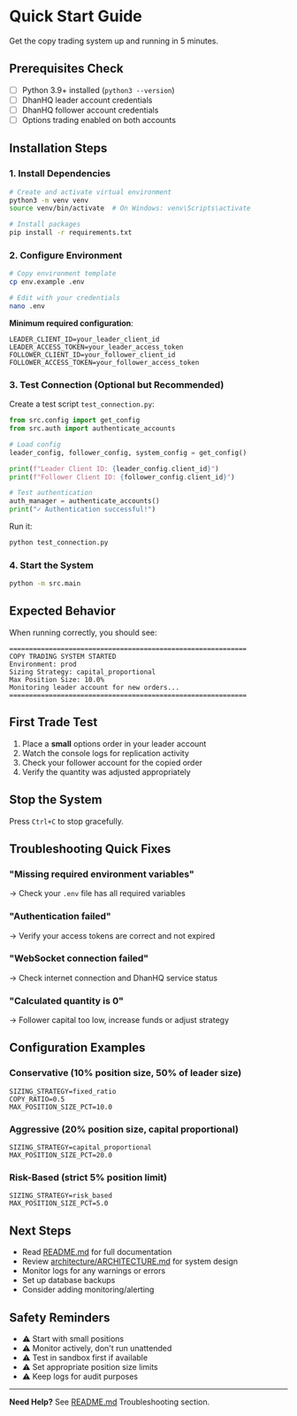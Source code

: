 # Quick Start Guide

Get the copy trading system up and running in 5 minutes.

## Prerequisites Check

- [ ] Python 3.9+ installed (`python3 --version`)
- [ ] DhanHQ leader account credentials
- [ ] DhanHQ follower account credentials
- [ ] Options trading enabled on both accounts

## Installation Steps

### 1. Install Dependencies

```bash
# Create and activate virtual environment
python3 -m venv venv
source venv/bin/activate  # On Windows: venv\Scripts\activate

# Install packages
pip install -r requirements.txt
```

### 2. Configure Environment

```bash
# Copy environment template
cp env.example .env

# Edit with your credentials
nano .env
```

**Minimum required configuration**:
```env
LEADER_CLIENT_ID=your_leader_client_id
LEADER_ACCESS_TOKEN=your_leader_access_token
FOLLOWER_CLIENT_ID=your_follower_client_id
FOLLOWER_ACCESS_TOKEN=your_follower_access_token
```

### 3. Test Connection (Optional but Recommended)

Create a test script `test_connection.py`:

```python
from src.config import get_config
from src.auth import authenticate_accounts

# Load config
leader_config, follower_config, system_config = get_config()

print(f"Leader Client ID: {leader_config.client_id}")
print(f"Follower Client ID: {follower_config.client_id}")

# Test authentication
auth_manager = authenticate_accounts()
print("✓ Authentication successful!")
```

Run it:
```bash
python test_connection.py
```

### 4. Start the System

```bash
python -m src.main
```

## Expected Behavior

When running correctly, you should see:

```
============================================================
COPY TRADING SYSTEM STARTED
Environment: prod
Sizing Strategy: capital_proportional
Max Position Size: 10.0%
Monitoring leader account for new orders...
============================================================
```

## First Trade Test

1. Place a **small** options order in your leader account
2. Watch the console logs for replication activity
3. Check your follower account for the copied order
4. Verify the quantity was adjusted appropriately

## Stop the System

Press `Ctrl+C` to stop gracefully.

## Troubleshooting Quick Fixes

### "Missing required environment variables"
→ Check your `.env` file has all required variables

### "Authentication failed"
→ Verify your access tokens are correct and not expired

### "WebSocket connection failed"
→ Check internet connection and DhanHQ service status

### "Calculated quantity is 0"
→ Follower capital too low, increase funds or adjust strategy

## Configuration Examples

### Conservative (10% position size, 50% of leader size)
```env
SIZING_STRATEGY=fixed_ratio
COPY_RATIO=0.5
MAX_POSITION_SIZE_PCT=10.0
```

### Aggressive (20% position size, capital proportional)
```env
SIZING_STRATEGY=capital_proportional
MAX_POSITION_SIZE_PCT=20.0
```

### Risk-Based (strict 5% position limit)
```env
SIZING_STRATEGY=risk_based
MAX_POSITION_SIZE_PCT=5.0
```

## Next Steps

- Read [README.md](README.md) for full documentation
- Review [architecture/ARCHITECTURE.md](architecture/ARCHITECTURE.md) for system design
- Monitor logs for any warnings or errors
- Set up database backups
- Consider adding monitoring/alerting

## Safety Reminders

- ⚠️ Start with small positions
- ⚠️ Monitor actively, don't run unattended
- ⚠️ Test in sandbox first if available
- ⚠️ Set appropriate position size limits
- ⚠️ Keep logs for audit purposes

---

**Need Help?** See [README.md](README.md) Troubleshooting section.


